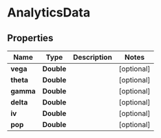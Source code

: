 # AnalyticsData

## Properties
Name | Type | Description | Notes
------------ | ------------- | ------------- | -------------
**vega** | **Double** |  |  [optional]
**theta** | **Double** |  |  [optional]
**gamma** | **Double** |  |  [optional]
**delta** | **Double** |  |  [optional]
**iv** | **Double** |  |  [optional]
**pop** | **Double** |  |  [optional]
